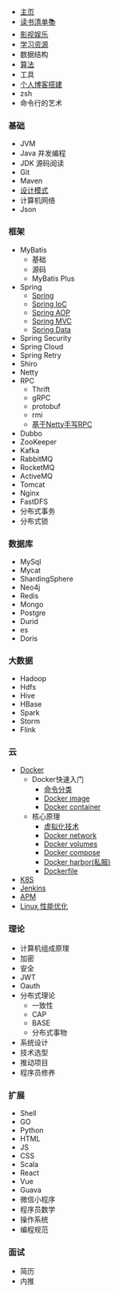 * [主页](/)
* [读书清单📚](/pages/book)
* [影视娱乐](/pages/head/video)
* [学习资源](/pages/wait)
* 数据结构
* [算法](/pages/head/algorithm)
* 工具
* [个人博客搭建](/pages/head/blog)
* zsh
* 命令行的艺术


### 基础
* JVM
* Java 并发编程
* JDK 源码阅读
* Git
* Maven
* [设计模式](/pages/design/)
* 计算机网络
* Json


### 框架
* MyBatis
  * 基础
  * 源码
  * MyBatis Plus
* Spring
  * [Spring](/pages/spring/)
  * [Spring IoC](/pages/wait)
  * [Spring AOP](/pages/wait)
  * [Spring MVC](/pages/wait)
  * [Spring Data](/pages/wait)
* Spring Security
* Spring Cloud
* Spring Retry
* Shiro
* Netty
* RPC
  * Thrift
  * gRPC
  * protobuf
  * rmi
  * [基于Netty手写RPC](/pages/rpc/netty-rpc)
* Dubbo
* ZooKeeper
* Kafka
* RabbitMQ
* RocketMQ
* ActiveMQ
* Tomcat
* Nginx
* FastDFS
* 分布式事务
* 分布式锁


### 数据库
* MySql
* Mycat
* ShardingSphere
* Neo4j
* Redis
* Mongo
* Postgre
* Durid
* es
* Doris


### 大数据
* Hadoop
* Hdfs
* Hive
* HBase
* Spark
* Storm
* Flink



### 云
* [Docker](pages/docker/)
  * Docker快速入门
    * [命令分类](pages/docker/command)
    * [Docker image](/pages/docker/image)
    * [Docker container](/pages/docker/container)
  * 核心原理
    * [虚拟化技术](/pages/docker/virtual)
    * [Docker network](/pages/docker/network)
    * [Docker volumes](/pages/docker/volumes)
    * [Docker compose](/pages/docker/compose)
    * [Docker harbor(私服)](/pages/docker/harbor)
    * [Dockerfile](/pages/docker/dockerfile)
* [K8S](pages/docker/)
* [Jenkins](pages/docker/)
* [APM](pages/docker/)
* [Linux 性能优化](/pages/linux/)

### 理论
* 计算机组成原理
* 加密
* 安全
* JWT
* Oauth
* 分布式理论
  * 一致性
  * CAP
  * BASE
  * 分布式事物
* 系统设计
* 技术选型
* 推动项目
* 程序员修养

### 扩展
* Shell
* GO
* Python
* HTML
* JS
* CSS
* Scala
* React
* Vue
* Guava
* 微信小程序
* 程序员数学
* 操作系统
* 编程规范


### 面试
* 简历
* 内推

[comment]: <> (* 字节)

[comment]: <> (* 阿里)

[comment]: <> (* 腾讯)

[comment]: <> (* 美团)

[comment]: <> (* 京东)

[comment]: <> (* 华为)

[comment]: <> (* 百度)

[comment]: <> (* 小米)

[comment]: <> (* 拼多多)

[comment]: <> (* 快手)

[comment]: <> (* 脉脉)

[comment]: <> (* 知乎)

[comment]: <> (* 陌陌)

[comment]: <> (* 网易)
